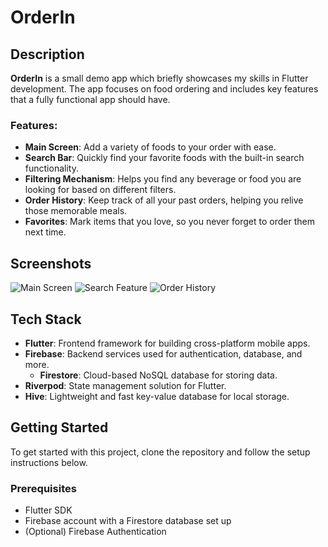 # OrderIn

## Description

**OrderIn** is a small demo app which briefly showcases my skills in Flutter development. The app focuses on food ordering and includes key features that a fully functional app should have.

### Features:
- **Main Screen**: Add a variety of foods to your order with ease.
- **Search Bar**: Quickly find your favorite foods with the built-in search functionality.
- **Filtering Mechanism**: Helps you find any beverage or food you are looking for based on different filters.
- **Order History**: Keep track of all your past orders, helping you relive those memorable meals.
- **Favorites**: Mark items that you love, so you never forget to order them next time.

## Screenshots

![Main Screen](path_to_main_screen_screenshot)
![Search Feature](path_to_search_feature_screenshot)
![Order History](path_to_order_history_screenshot)

## Tech Stack

- **Flutter**: Frontend framework for building cross-platform mobile apps.
- **Firebase**: Backend services used for authentication, database, and more.
  - **Firestore**: Cloud-based NoSQL database for storing data.
- **Riverpod**: State management solution for Flutter.
- **Hive**: Lightweight and fast key-value database for local storage.

## Getting Started

To get started with this project, clone the repository and follow the setup instructions below.

### Prerequisites

- Flutter SDK
- Firebase account with a Firestore database set up
- (Optional) Firebase Authentication
